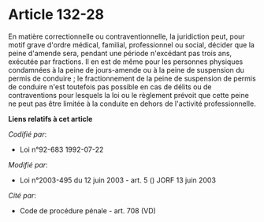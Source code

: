 # Article 132-28

En matière correctionnelle ou contraventionnelle, la juridiction peut, pour motif grave d'ordre médical, familial,
professionnel ou social, décider que la peine d'amende sera, pendant une période n'excédant pas trois ans, exécutée par
fractions. Il en est de même pour les personnes physiques condamnées à la peine de jours-amende ou à la peine de suspension
du permis de conduire ; le fractionnement de la peine de suspension de permis de conduire n'est toutefois pas possible en cas
de délits ou de contraventions pour lesquels la loi ou le règlement prévoit que cette peine ne peut pas être limitée à la
conduite en dehors de l'activité professionnelle.

**Liens relatifs à cet article**

_Codifié par_:

  - Loi n°92-683 1992-07-22

_Modifié par_:

  - Loi n°2003-495 du 12 juin 2003 - art. 5 () JORF 13 juin 2003

_Cité par_:

  - Code de procédure pénale - art. 708 (VD)
